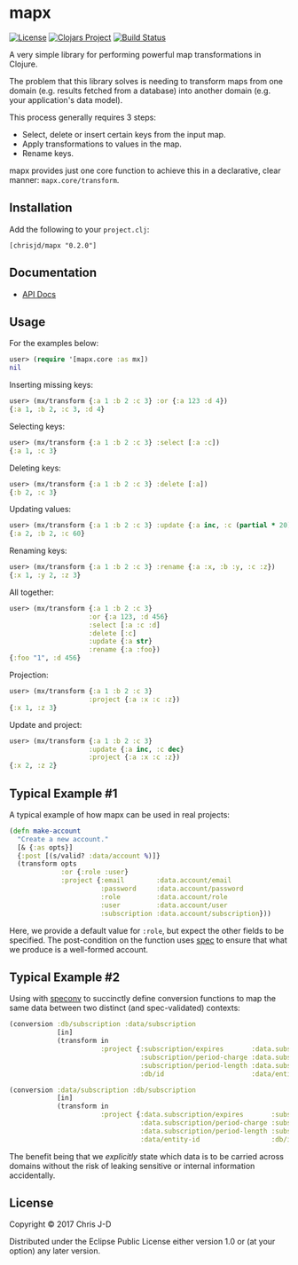 # mapx

[![License](https://img.shields.io/github/license/chrisjd-uk/mapx.svg)](LICENSE)
[![Clojars Project](https://img.shields.io/clojars/v/chrisjd/mapx.svg)](https://clojars.org/chrisjd/mapx)
[![Build Status](https://travis-ci.org/chrisjd-uk/mapx.svg?branch=master)](https://travis-ci.org/chrisjd-uk/mapx)

A very simple library for performing powerful map transformations in
Clojure.

The problem that this library solves is needing to transform maps from
one domain (e.g. results fetched from a database) into another domain
(e.g. your application's data model).

This process generally requires 3 steps:

- Select, delete or insert certain keys from the input map.
- Apply transformations to values in the map.
- Rename keys.

mapx provides just one core function to achieve this in a declarative,
clear manner: `mapx.core/transform`.

## Installation

Add the following to your `project.clj`:

```
[chrisjd/mapx "0.2.0"]
```


## Documentation

- [API Docs](https://chrisjd-uk.github.io/mapx/)


## Usage

For the examples below:

```clojure
user> (require '[mapx.core :as mx])
nil
```

Inserting missing keys:

``` clojure
user> (mx/transform {:a 1 :b 2 :c 3} :or {:a 123 :d 4})
{:a 1, :b 2, :c 3, :d 4}
```

Selecting keys:

```clojure
user> (mx/transform {:a 1 :b 2 :c 3} :select [:a :c])
{:a 1, :c 3}
```

Deleting keys:

```clojure
user> (mx/transform {:a 1 :b 2 :c 3} :delete [:a])
{:b 2, :c 3}
```

Updating values:

```clojure
user> (mx/transform {:a 1 :b 2 :c 3} :update {:a inc, :c (partial * 20)})
{:a 2, :b 2, :c 60}
```

Renaming keys:

```clojure
user> (mx/transform {:a 1 :b 2 :c 3} :rename {:a :x, :b :y, :c :z})
{:x 1, :y 2, :z 3}
```

All together:

```clojure
user> (mx/transform {:a 1 :b 2 :c 3}
                    :or {:a 123, :d 456}
                    :select [:a :c :d]
                    :delete [:c]
                    :update {:a str}
                    :rename {:a :foo})
{:foo "1", :d 456}
```

Projection:

``` clojure
user> (mx/transform {:a 1 :b 2 :c 3}
                    :project {:a :x :c :z})
{:x 1, :z 3}
```

Update and project:

``` clojure
user> (mx/transform {:a 1 :b 2 :c 3}
                    :update {:a inc, :c dec}
                    :project {:a :x :c :z})
{:x 2, :z 2}
```


## Typical Example #1

A typical example of how mapx can be used in real projects:

``` clojure
(defn make-account
  "Create a new account."
  [& {:as opts}]
  {:post [(s/valid? :data/account %)]}
  (transform opts
             :or {:role :user}
             :project {:email        :data.account/email
                       :password     :data.account/password
                       :role         :data.account/role
                       :user         :data.account/user
                       :subscription :data.account/subscription}))

```

Here, we provide a default value for `:role`, but expect the other
fields to be specified.  The post-condition on the function uses
[spec](https://clojure.org/guides/spec/) to ensure that what we
produce is a well-formed account.


## Typical Example #2

Using with [speconv](https://github.com/chrisjd-uk/speconv) to
succinctly define conversion functions to map the same data between
two distinct (and spec-validated) contexts:

``` clojure
(conversion :db/subscription :data/subscription
            [in]
            (transform in
                       :project {:subscription/expires       :data.subscription/expires
                                 :subscription/period-charge :data.subscription/period-charge
                                 :subscription/period-length :data.subscription/period-length
                                 :db/id                      :data/entity-id}))

(conversion :data/subscription :db/subscription
            [in]
            (transform in
                       :project {:data.subscription/expires       :subscription/expires
                                 :data.subscription/period-charge :subscription/period-charge
                                 :data.subscription/period-length :subscription/period-length
                                 :data/entity-id                  :db/id}))
```

The benefit being that we *explicitly* state which data is to be
carried across domains without the risk of leaking sensitive or
internal information accidentally.


## License

Copyright © 2017 Chris J-D

Distributed under the Eclipse Public License either version 1.0 or (at
your option) any later version.
